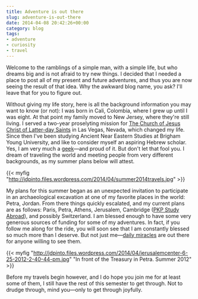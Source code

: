 ```yaml
---
title: Adventure is out there
slug: adventure-is-out-there
date: 2014-04-08 20:42:26+00:00
category: blog
tags:
- adventure
- curiosity
- travel
---
```


Welcome to the ramblings of a simple man, with a simple life, but who dreams big and is not afraid to try new things. I decided that I needed a place to post all of my present and future adventures, and thus you are now seeing the result of that idea. Why the awkward blog name, you ask? I'll leave that for you to figure out.

Without giving my life story, here is all the background information you may want to know (or not): I was born in Cali, Colombia, where I grew up until I was eight. At that point my family moved to New Jersey, where they're still living. I served a two-year proselyting mission for [The Church of Jesus Christ of Latter-day Saints](http://www.mormon.org) in Las Vegas, Nevada, which changed my life. Since then I've been studying Ancient Near Eastern Studies at Brigham Young University, and like to consider myself an aspiring Hebrew scholar. Yes, I am very much a [geek](http://www.wikihow.com/Tell-the-Difference-Between-Nerds-and-Geeks)—and proud of it. But don't let that fool you. I dream of traveling the world and meeting people from very different backgrounds, as my summer plans below will attest.

{{< myfig "http://jdpinto.files.wordpress.com/2014/04/summer2014travels.jpg" >}}

My plans for this summer began as an unexpected invitation to participate in an archaeological excavation at one of my favorite places in the world: Petra, Jordan. From there things quickly escalated, and my current plans are as follows: Paris, Petra, Athens, Jerusalem, Cambridge ([PKP Study Abroad](http://www.pem.cam.ac.uk/international-programmes/summer-programmes/pembroke-kings-programme/)), and possibly Switzerland. I am blessed enough to have some very generous sources of funding for some of my adventures. In fact, if you follow me along for the ride, you will soon see that I am constantly blessed so much more than I deserve. But not just me—[daily miracles](http://thedailymiracle.tumblr.com) are out there for anyone willing to see them.

{{< myfig "http://jdpinto.files.wordpress.com/2014/04/jerusalemcenter-6-25-2012-2-40-44-pm.jpg" "In front of the Treasury in Petra. Summer 2012" >}}

Before my travels begin however, and I do hope you join me for at least some of them, I still have the rest of this semester to get through. Not to drudge through, mind you—only to get through joyfully.
